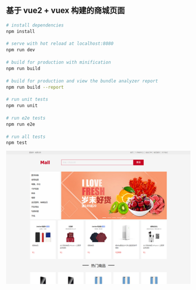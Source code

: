 ## 基于 vue2 + vuex 构建的商城页面

``` bash
# install dependencies
npm install

# serve with hot reload at localhost:8080
npm run dev

# build for production with minification
npm run build

# build for production and view the bundle analyzer report
npm run build --report

# run unit tests
npm run unit

# run e2e tests
npm run e2e

# run all tests
npm test
```

![image](https://github.com/scrpio/images/blob/master/mall-front-home.png)
